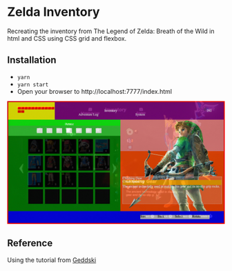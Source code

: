 # Zelda Inventory

Recreating the inventory from The Legend of Zelda: Breath of the Wild in html and CSS using CSS grid and flexbox.

## Installation
- `yarn`
- `yarn start`
- Open your browser to http://localhost:7777/index.html

![alt text](reference/screenshot.jpg)

## Reference
Using the tutorial from [Geddski](http://gedd.ski/build/zelda/)
